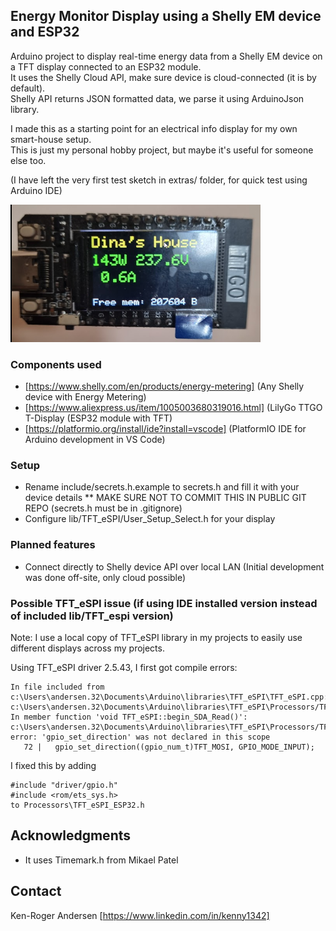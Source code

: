 <!-- ABOUT THE PROJECT -->
## Energy Monitor Display using a Shelly EM device and ESP32
Arduino project to display real-time energy data from a Shelly EM device on a TFT display connected to an ESP32 module.<br />
It uses the Shelly Cloud API, make sure device is cloud-connected (it is by default). <br />
Shelly API returns JSON formatted data, we parse it using ArduinoJson library.<br />

I made this as a starting point for an electrical info display for my own smart-house setup.<br />
This is just my personal hobby project, but maybe it's useful for someone else too.

(I have left the very first test sketch in extras/ folder, for quick test using Arduino IDE)

<img src="epanel_ttgo.png" alt="Logo" width="400" height="220">

### Components used

* [https://www.shelly.com/en/products/energy-metering] (Any Shelly device with Energy Metering)
* [https://www.aliexpress.us/item/1005003680319016.html] (LilyGo TTGO T-Display (ESP32 module with TFT)
* [https://platformio.org/install/ide?install=vscode] (PlatformIO IDE for Arduino development in VS Code)

### Setup

* Rename include/secrets.h.example to secrets.h and fill it with your device details
  ** MAKE SURE NOT TO COMMIT THIS IN PUBLIC GIT REPO (secrets.h must be in .gitignore)
* Configure lib/TFT_eSPI/User_Setup_Select.h for your display

### Planned features
* Connect directly to Shelly device API over local LAN (Initial development was done off-site, only cloud possible)

### Possible TFT_eSPI issue (if using IDE installed version instead of included lib/TFT_espi version)
Note: I use a local copy of TFT_eSPI library in my projects to easily use different displays across my projects.

Using TFT_eSPI driver 2.5.43, I first got compile errors:
```
In file included from c:\Users\andersen.32\Documents\Arduino\libraries\TFT_eSPI\TFT_eSPI.cpp:24:
c:\Users\andersen.32\Documents\Arduino\libraries\TFT_eSPI\Processors/TFT_eSPI_ESP32.c: In member function 'void TFT_eSPI::begin_SDA_Read()':
c:\Users\andersen.32\Documents\Arduino\libraries\TFT_eSPI\Processors/TFT_eSPI_ESP32.c:72:3: error: 'gpio_set_direction' was not declared in this scope
   72 |   gpio_set_direction((gpio_num_t)TFT_MOSI, GPIO_MODE_INPUT);
```
I fixed this by adding
```
#include "driver/gpio.h"
#include <rom/ets_sys.h>
to Processors\TFT_eSPI_ESP32.h
```

## Acknowledgments
* It uses Timemark.h from Mikael Patel
  
## Contact
Ken-Roger Andersen [https://www.linkedin.com/in/kenny1342]